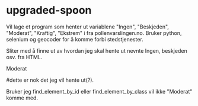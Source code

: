 # upgraded-spoon

Vil lage et program som henter ut variablene "Ingen", "Beskjeden", "Moderat", "Kraftig", "Ekstrem" i fra pollenvarslingen.no.
Bruker python, selenium og geocoder for å komme forbi stedstjenester.

Sliter med å finne ut av hvordan jeg skal hente ut nevnte Ingen, beskjeden osv. fra HTML.


<p class="text-spread-level">Moderat</p> #dette er nok det jeg vil hente ut(?).

Bruker jeg find_element_by_id eller find_element_by_class vil ikke "Moderat" komme med.

